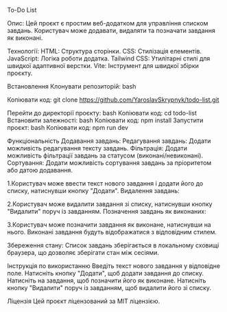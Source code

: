 To-Do List

Опис:
Цей проєкт є простим веб-додатком для управління списком завдань. Користувач може додавати, видаляти та позначати завдання як виконані.

Технології:
HTML: Структура сторінки.
CSS: Стилізація елементів.
JavaScript: Логіка роботи додатка.
Tailwind CSS: Утилітарні стилі для швидкої адаптивної верстки.
Vite: Інструмент для швидкої збірки проєкту.

Встановлення
Клонувати репозиторій:
bash

Копіювати код:
git clone https://github.com/YaroslavSkrypnyk/todo-list.git


Перейти до директорії проєкту:
bash
Копіювати код:
cd todo-list
Встановити залежності:
bash
Копіювати код:
npm install
Запустити проєкт:
bash
Копіювати код:
npm run dev

Функціональність
Додавання завдань:
Редагування завдань: Додати можливість редагування тексту завдань.
Фільтрація: Додати можливість фільтрації завдань за статусом (виконані/невиконані).
Сортування: Додати можливість сортування завдань за пріоритетом або датою додавання.

1.Користувач може ввести текст нового завдання і додати його до списку, натиснувши кнопку "Додати".
Видалення завдань:

2.Користувач може видалити завдання зі списку, натиснувши кнопку "Видалити" поруч із завданням.
Позначення завдань як виконаних:

3.Користувач може позначити завдання як виконане, натиснувши на нього. Виконані завдання будуть відображатися з відповідним стилем.

Збереження стану:
Список завдань зберігається в локальному сховищі браузера, що дозволяє зберігати стан між сесіями.

Інструкція по використанню
Введіть текст нового завдання у відповідне поле.
Натисніть кнопку "Додати", щоб додати завдання до списку.
Натисніть на завдання, щоб позначити його як виконане.
Натисніть кнопку "Видалити" поруч із завданням, щоб видалити його зі списку.


Ліцензія
Цей проєкт ліцензований за MIT ліцензією.